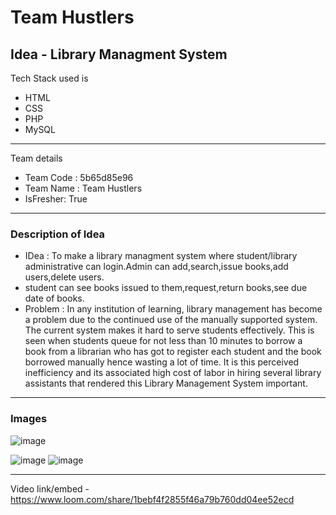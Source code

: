 # Team Hustlers
## Idea - Library Managment System

Tech Stack used is 
- HTML
- CSS
- PHP
- MySQL

---
 Team details
- Team Code : 5b65d85e96
- Team Name : Team Hustlers
- IsFresher: True

---
### Description of Idea

- IDea : To make a library managment system where student/library administrative can login.Admin can add,search,issue books,add users,delete users.
- student can see books issued to them,request,return books,see due date of books.
- Problem : In any institution of learning, library management has become a problem due to the continued use of the manually supported system. The current system makes it hard to serve students effectively. This is seen when students queue for not less than 10 minutes to borrow a book from a librarian who has got to register each student and the book borrowed manually hence wasting a lot of time. It is this perceived inefficiency and its associated high cost of labor in hiring several library assistants that rendered this Library Management System important.

---
### Images

![image](https://github.com/KingshukBansal/Team-Hustlers/blob/main/index.PNG)

![image](https://github.com/KingshukBansal/Team-Hustlers/blob/main/admin.PNG)
![image](https://github.com/KingshukBansal/Team-Hustlers/blob/main/user.PNG)

---
Video link/embed
-https://www.loom.com/share/1bebf4f2855f46a79b760dd04ee52ecd
